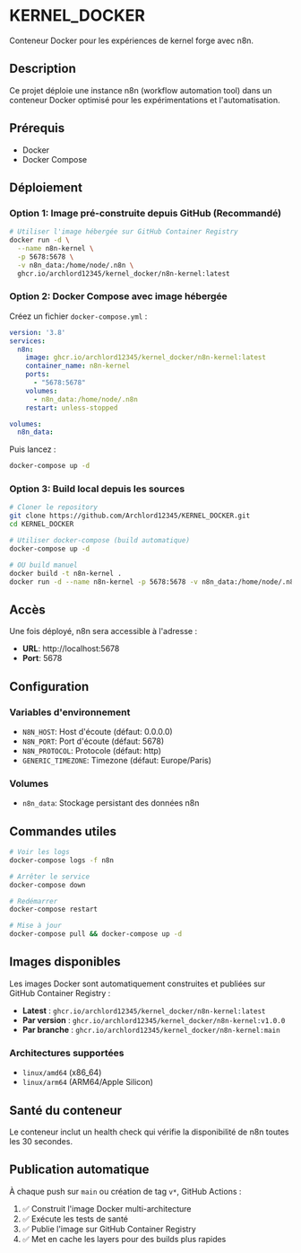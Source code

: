 # KERNEL_DOCKER

Conteneur Docker pour les expériences de kernel forge avec n8n.

## Description

Ce projet déploie une instance n8n (workflow automation tool) dans un conteneur Docker optimisé pour les expérimentations et l'automatisation.

## Prérequis

- Docker
- Docker Compose

## Déploiement

### Option 1: Image pré-construite depuis GitHub (Recommandé)

```bash
# Utiliser l'image hébergée sur GitHub Container Registry
docker run -d \
  --name n8n-kernel \
  -p 5678:5678 \
  -v n8n_data:/home/node/.n8n \
  ghcr.io/archlord12345/kernel_docker/n8n-kernel:latest
```

### Option 2: Docker Compose avec image hébergée

Créez un fichier `docker-compose.yml` :

```yaml
version: '3.8'
services:
  n8n:
    image: ghcr.io/archlord12345/kernel_docker/n8n-kernel:latest
    container_name: n8n-kernel
    ports:
      - "5678:5678"
    volumes:
      - n8n_data:/home/node/.n8n
    restart: unless-stopped

volumes:
  n8n_data:
```

Puis lancez :
```bash
docker-compose up -d
```

### Option 3: Build local depuis les sources

```bash
# Cloner le repository
git clone https://github.com/Archlord12345/KERNEL_DOCKER.git
cd KERNEL_DOCKER

# Utiliser docker-compose (build automatique)
docker-compose up -d

# OU build manuel
docker build -t n8n-kernel .
docker run -d --name n8n-kernel -p 5678:5678 -v n8n_data:/home/node/.n8n n8n-kernel
```

## Accès

Une fois déployé, n8n sera accessible à l'adresse :
- **URL**: http://localhost:5678
- **Port**: 5678

## Configuration

### Variables d'environnement

- `N8N_HOST`: Host d'écoute (défaut: 0.0.0.0)
- `N8N_PORT`: Port d'écoute (défaut: 5678)
- `N8N_PROTOCOL`: Protocole (défaut: http)
- `GENERIC_TIMEZONE`: Timezone (défaut: Europe/Paris)

### Volumes

- `n8n_data`: Stockage persistant des données n8n

## Commandes utiles

```bash
# Voir les logs
docker-compose logs -f n8n

# Arrêter le service
docker-compose down

# Redémarrer
docker-compose restart

# Mise à jour
docker-compose pull && docker-compose up -d
```

## Images disponibles

Les images Docker sont automatiquement construites et publiées sur GitHub Container Registry :

- **Latest** : `ghcr.io/archlord12345/kernel_docker/n8n-kernel:latest`
- **Par version** : `ghcr.io/archlord12345/kernel_docker/n8n-kernel:v1.0.0`
- **Par branche** : `ghcr.io/archlord12345/kernel_docker/n8n-kernel:main`

### Architectures supportées
- `linux/amd64` (x86_64)
- `linux/arm64` (ARM64/Apple Silicon)

## Santé du conteneur

Le conteneur inclut un health check qui vérifie la disponibilité de n8n toutes les 30 secondes.

## Publication automatique

À chaque push sur `main` ou création de tag `v*`, GitHub Actions :
1. ✅ Construit l'image Docker multi-architecture
2. ✅ Exécute les tests de santé
3. ✅ Publie l'image sur GitHub Container Registry
4. ✅ Met en cache les layers pour des builds plus rapides
